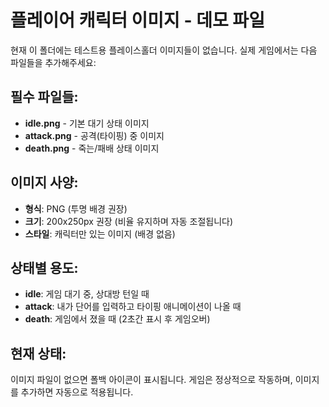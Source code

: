 # 플레이어 캐릭터 이미지 - 데모 파일

현재 이 폴더에는 테스트용 플레이스홀더 이미지들이 없습니다.
실제 게임에서는 다음 파일들을 추가해주세요:

## 필수 파일들:
- **idle.png** - 기본 대기 상태 이미지
- **attack.png** - 공격(타이핑) 중 이미지  
- **death.png** - 죽는/패배 상태 이미지

## 이미지 사양:
- **형식**: PNG (투명 배경 권장)
- **크기**: 200x250px 권장 (비율 유지하며 자동 조절됩니다)
- **스타일**: 캐릭터만 있는 이미지 (배경 없음)

## 상태별 용도:
- **idle**: 게임 대기 중, 상대방 턴일 때
- **attack**: 내가 단어를 입력하고 타이핑 애니메이션이 나올 때
- **death**: 게임에서 졌을 때 (2초간 표시 후 게임오버)

## 현재 상태:
이미지 파일이 없으면 폴백 아이콘이 표시됩니다. 
게임은 정상적으로 작동하며, 이미지를 추가하면 자동으로 적용됩니다.
